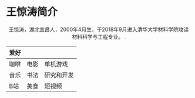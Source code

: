 <h1>王惊涛简介</h1>

<div align="center">
王惊涛，湖北宜昌人，2000年4月生，于2018年9月进入清华大学材料学院攻读材料科学与工程专业。
<img src="D:\工作区\证件照\微信图片_20210824192506 - 副本.jpg" style="zoom:10%;align=right" />
</div>








| 爱好 |      |            |
| ---- | ---- | ---------- |
| 咖啡 | 电影 | 单机游戏   |
| 音乐 | 书法 | 研究和开发 |
| B站  | 美食 | 短视频     |

